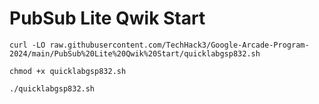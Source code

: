 # PubSub Lite Qwik Start


```
curl -LO raw.githubusercontent.com/TechHack3/Google-Arcade-Program-2024/main/PubSub%20Lite%20Qwik%20Start/quicklabgsp832.sh

chmod +x quicklabgsp832.sh

./quicklabgsp832.sh

```
